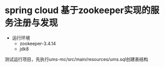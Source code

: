 # spring cloud 基于zookeeper实现的服务注册与发现

* 运行环境
  * zookeeper-3.4.14
  * jdk8

测试运行项目，先执行ums-mc/src/main/resources/ums.sql创建表结构
